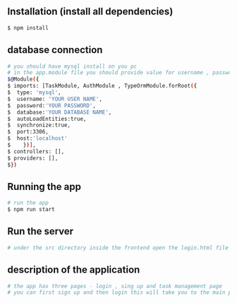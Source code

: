 ## Installation (install all dependencies)

```bash
$ npm install
```
## database connection
```bash
# you should have mysql install on you pc 
# in the app.module file you should provide value for username , password , database
$@Module({
$ imports: [TaskModule, AuthModule , TypeOrmModule.forRoot({
$  type: 'mysql', 
$  username: 'YOUR USER NAME',
$  password:'YOUR PASSWORD',
$  database:'YOUR DATABASE NAME',
$  autoLoadEntities:true,
$  synchronize:true,
$  port:3306,
$  host:'localhost'
$    })],
$ controllers: [],
$ providers: [],
$})
```

## Running the app

```bash
# run the app
$ npm run start

```

## Run the server
```bash
# under the src directory inside the frontend open the login.html file and run it on live server
```
## description of the application

```bash
# the app has three pages - login , sing up and task management page
# you can first sign up and then login this will take you to the main page of the application where you can manage your task 
```

